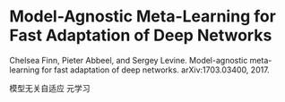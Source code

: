 # Model-Agnostic Meta-Learning for Fast Adaptation of Deep Networks

Chelsea Finn, Pieter Abbeel, and Sergey Levine. Model-agnostic meta-learning for fast adaptation of deep networks. arXiv:1703.03400, 2017.

模型无关自适应 元学习

